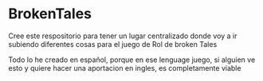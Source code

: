 # BrokenTales

Cree este respositorio para tener un lugar centralizado donde voy a ir subiendo diferentes cosas para el juego de Rol de broken Tales

Todo lo he creado en español, porque en ese lenguage juego, si alguien ve esto y quiere hacer una aportacion en ingles, es completamente viable

